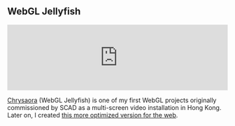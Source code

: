<div class="card">
  <h2 class="page-title">WebGL Jellyfish</h2>
  <iframe width="100%" class="videoframe" src="https://player.vimeo.com/video/20875622" frameborder="0" allowfullscreen></iframe>
  <p>
    <a href="http://chrysaora.com/" target="_blank">Chrysaora</a> (WebGL Jellyfish) is one of my first WebGL projects originally commissioned by SCAD as a multi-screen video installation in Hong Kong.
    Later on, I created <a href="http://akirodic.com/p/jellyfish" target="_blank">this more optimized version for the web</a>.
  </p>
</div>
